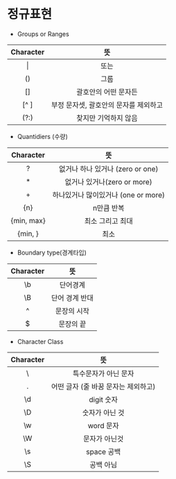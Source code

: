 # 정규표현

- Groups or  Ranges

| Character |                  뜻                   |
| :-------: | :-----------------------------------: |
|    \|     |                 또는                  |
|    ()     |                 그룹                  |
|    []     |         괄호안의 어떤 문자든          |
|   [^ ]    | 부정 문자셋, 괄호안의 문자를 제외하고 |
|   (?:)    |         찾지만 기억하지 않음          |

- Quantidiers (수량)

| Character  |                 뜻                  |
| :--------: | :---------------------------------: |
|     ?      |  없거나 하나 있거나 (zero or one)   |
|     *      |     없거나 있거나(zero or more)     |
|     +      | 하나있거나 많이있거나 (one or more) |
|    {n}     |             n만큼 반복              |
| {min, max} |          최소 그리고 최대           |
|  {min, }   |                최소                 |

- Boundary type(경계타입)

| Character |       뜻       |
| :-------: | :------------: |
|    \b     |    단어경계    |
|    \B     | 단어 경계 반대 |
|     ^     |  문장의 시작   |
|     $     |   문장의 끝    |

- Character Class

| Character |                 뜻                  |
| :-------: | :---------------------------------: |
|     \     |        특수문자가 아닌 문자         |
|     .     | 어떤 글자 (줄 바꿈 문자는 제외하고) |
|    \d     |             digit 숫자              |
|    \D     |           숫자가 아닌 것            |
|    \w     |              word 문자              |
|    \W     |            문자가 아닌것            |
|    \s     |             space 공백              |
|    \S     |              공백 아님              |

